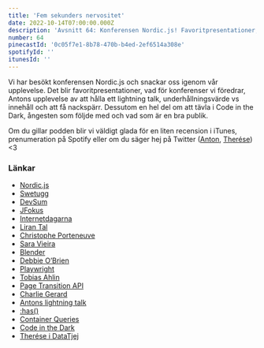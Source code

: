 ```yaml
---
title: 'Fem sekunders nervositet'
date: 2022-10-14T07:00:00.000Z
description: 'Avsnitt 64: Konferensen Nordic.js! Favoritpresentationer, att hålla ett lightning talk, nackspärr, Code in the Dark och mycket annat!'
number: 64
pinecastId: '0c05f7e1-8b78-470b-b4ed-2ef6514a308e'
spotifyId: ''
itunesId: ''
---
```


Vi har besökt konferensen Nordic.js och snackar oss igenom vår upplevelse. Det blir favoritpresentationer, vad för konferenser vi föredrar, Antons upplevelse av att hålla ett lightning talk, underhållningsvärde vs innehåll och att få nackspärr. Dessutom en hel del om att tävla i Code in the Dark, ångesten som följde med och vad som är en bra publik.

Om du gillar podden blir vi väldigt glada för en liten recension i iTunes, prenumeration på Spotify eller om du säger hej på Twitter ([Anton](https://twitter.com/Awnton), [Therése](https://twitter.com/tkomstadius)) &lt;3

### Länkar

- [Nordic.js](https://nordicjs.com)
- [Swetugg](https://swetugg.se/sthlm-2023)
- [DevSum](https://www.devsum.se)
- [JFokus](https://www.jfokus.se)
- [Internetdagarna](https://internetdagarna.se/)
- [Liran Tal](https://www.lirantal.com)
- [Christophe Porteneuve](https://twitter.com/porteneuve)
- [Sara Vieira](https://iamsaravieira.com)
- [Blender](https://www.blender.org)
- [Debbie O’Brien](https://debbie.codes)
- [Playwright](https://playwright.dev)
- [Tobias Ahlin](https://tobiasahlin.com)
- [Page Transition API](https://developer.chrome.com/blog/shared-element-transitions-for-spas/)
- [Charlie Gerard](https://charliegerard.dev)
- [Antons lightning talk](https://youtu.be/D87jMLjYWiE?t=19225)
- [:has()](https://developer.mozilla.org/en-US/docs/Web/CSS/:has)
- [Container Queries](https://developer.mozilla.org/en-US/docs/Web/CSS/CSS_Container_Queries)
- [Code in the Dark](http://codeinthedark.com)
- [Therése i DataTjej](https://shows.acast.com/datatjej-podcast/episodes/frontend-frontend-frontend)
